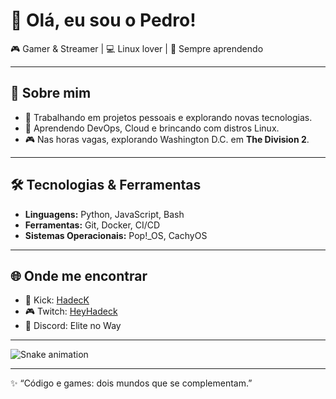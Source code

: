 # 👋 Olá, eu sou o Pedro!  

🎮 Gamer & Streamer | 💻 Linux lover | 🚀 Sempre aprendendo  

---

## 🌟 Sobre mim  
- 🔭 Trabalhando em projetos pessoais e explorando novas tecnologias.  
- 🌱 Aprendendo DevOps, Cloud e brincando com distros Linux.  
- 🎮 Nas horas vagas, explorando Washington D.C. em **The Division 2**.  

---

## 🛠️ Tecnologias & Ferramentas  
- **Linguagens:** Python, JavaScript, Bash  
- **Ferramentas:** Git, Docker, CI/CD  
- **Sistemas Operacionais:** Pop!_OS, CachyOS  

---

## 🌐 Onde me encontrar  
- 🎥 Kick: [HadecK](https://kick.com/HadecK)  
- 🎮 Twitch: [HeyHadeck](https://twitch.tv/HeyHadeck)  
- 💬 Discord: Elite no Way  

---

<img src="https://raw.githubusercontent.com/H4D3CK/H4D3CK/output/snake.svg" alt="Snake animation" />

---

✨ “Código e games: dois mundos que se complementam.”  
